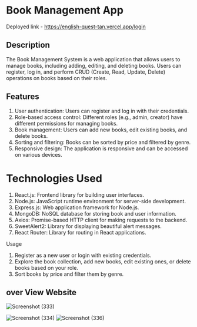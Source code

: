 # Book Management App
 Deployed link - https://english-quest-tan.vercel.app/login
## Description
The Book Management System is a web application that allows users to manage books, including adding, editing, 
and deleting books. Users can register, log in, and perform CRUD (Create, Read, Update, Delete) operations on books based on their roles.

## Features
1. User authentication: Users can register and log in with their credentials.
2. Role-based access control: Different roles (e.g., admin, creator) have different permissions for managing books.
3. Book management: Users can add new books, edit existing books, and delete books.
4. Sorting and filtering: Books can be sorted by price and filtered by genre.
5. Responsive design: The application is responsive and can be accessed on various devices.

# Technologies Used
1. React.js: Frontend library for building user interfaces.
2. Node.js: JavaScript runtime environment for server-side development.
3. Express.js: Web application framework for Node.js.
4. MongoDB: NoSQL database for storing book and user information.
5. Axios: Promise-based HTTP client for making requests to the backend.
6. SweetAlert2: Library for displaying beautiful alert messages.
7. React Router: Library for routing in React applications.

Usage
1. Register as a new user or login with existing credentials.
2. Explore the book collection, add new books, edit existing ones, or delete books based on your role.
3. Sort books by price and filter them by genre.
## over View Website

![Screenshot (333)](https://github.com/shaharyaaransari/English-Quest-/assets/113225294/f0a84927-22a1-4ce5-998a-753de73268b4)

![Screenshot (334)](https://github.com/shaharyaaransari/English-Quest-/assets/113225294/8375d5f9-d483-49f1-9593-41cb25accf03)
![Screenshot (336)](https://github.com/shaharyaaransari/English-Quest-/assets/113225294/d392c228-bb48-4708-94e2-75c34125799d)

